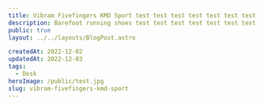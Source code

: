 ```yaml
---
title: Vibram Fivefingers KMD Sport test test test test test test test test test test test test
description: Barefoot running shoes test test test test test test test test test test test test test test test test test test test test test test test test test test test test test test test test test test
public: true
layout: ../../layouts/BlogPost.astro

createdAt: 2022-12-02
updatedAt: 2022-12-03
tags:
  - Desk
heroImage: /public/test.jpg
slug: vibram-fivefingers-kmd-sport
---
```

